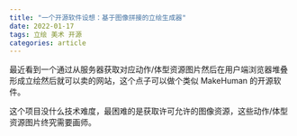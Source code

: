 ```yaml
---
title: "一个开源软件设想：基于图像拼接的立绘生成器"
date: 2022-01-17
tags: 立绘 美术 开源
categories: article
---
```


最近看到一个通过从服务器获取对应动作/体型资源图片然后在用户端浏览器堆叠形成立绘然后就可以卖的网站，这个点子可以做个类似 MakeHuman 的开源软件。

这个项目没什么技术难度，最困难的是获取许可允许的图像资源，这些动作/体型资源图片终究需要画师。
